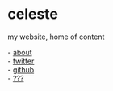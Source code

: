 # celeste

my website, home of content

\- [about](/about)  
\- [twitter](https://twitter.com/parafactual)  
\- [github](https://github.com/cosmicoptima)  
\- [???](/dictator)  
